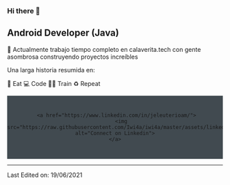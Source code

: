 ### Hi there 👋


## Android Developer (Java)

🔭 Actualmente trabajo tiempo completo en calaverita.tech con gente asombrosa construyendo proyectos increíbles 

Una larga historia resumida en:

🥑 Eat 💻 Code 💪🏽 Train ♻️ Repeat


<div align="center" style="background:#414a50; padding: 25px 0;">
    
     <a href="https://www.linkedin.com/in/jeleuterioam/">
        <img src="https://raw.githubusercontent.com/Iwi4a/iwi4a/master/assets/linkedin.svg" alt="Connect on Linkedin">
    </a>
</div>

-----


Last Edited on: 19/06/2021

<!--
**Eleuterioxz/Eleuterioxz** is a ✨ _special_ ✨ repository because its `README.md` (this file) appears on your GitHub profile.

Here are some ideas to get you started:

- 🔭 I’m currently working on ...
- 🌱 I’m currently learning ...
- 👯 I’m looking to collaborate on ...
- 🤔 I’m looking for help with ...
- 💬 Ask me about ...
- 📫 How to reach me: ...
- 😄 Pronouns: ...
- ⚡ Fun fact: ...
-->
